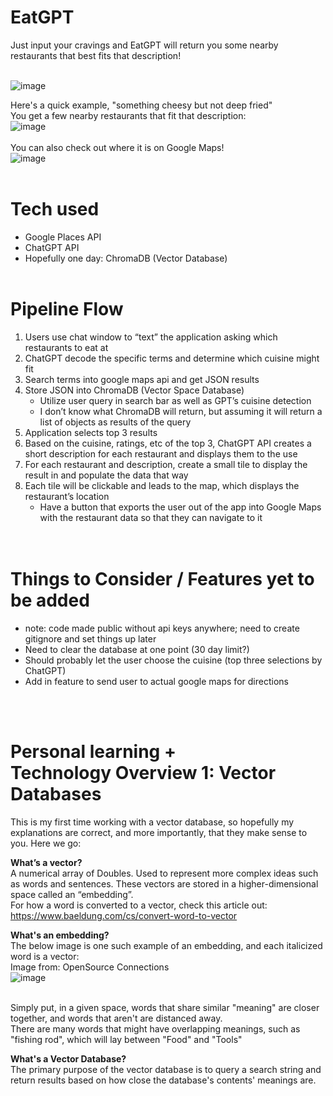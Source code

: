 # EatGPT

Just input your cravings and EatGPT will return you some nearby restaurants that best fits that description! <br /><br />

![image](https://github.com/sanghoon5499/EatGPT/assets/17420160/731b5ee7-1488-4377-a294-0ef1f0995cf7)

Here's a quick example, "something cheesy but not deep fried"<br />
You get a few nearby restaurants that fit that description:<br />
![image](https://github.com/sanghoon5499/EatGPT/assets/17420160/ac9d17f7-5ed7-4f02-b1fa-783acedb4545)
<br /><br />
You can also check out where it is on Google Maps!<br />
![image](https://github.com/sanghoon5499/EatGPT/assets/17420160/948b5c86-6da9-4695-9b76-e4a8264875e1)
<br /><br />

# Tech used
- Google Places API
- ChatGPT API
- Hopefully one day: ChromaDB (Vector Database)
<br /><br />

# Pipeline Flow
1. Users use chat window to “text” the application asking which restaurants to eat at 
2. ChatGPT decode the specific terms and determine which cuisine might fit
3. Search terms into google maps api and get JSON results
4. Store JSON into ChromaDB (Vector Space Database)
   - Utilize user query in search bar as well as GPT’s cuisine detection
   - I don’t know what ChromaDB will return, but assuming it will return a list of objects as results of the query
5. Application selects top 3 results
6. Based on the cuisine, ratings, etc of the top 3, ChatGPT API creates a short description for each restaurant and displays them to the use
7. For each restaurant and description, create a small tile to display the result in and populate the data that way
8. Each tile will be clickable and leads to the map, which displays the restaurant’s location
   - Have a button that exports the user out of the app into Google Maps with the restaurant data so that they can navigate to it  
<br /><br />

# Things to Consider / Features yet to be added
 - note: code made public without api keys anywhere; need to create gitignore and set things up later
 - Need to clear the database at one point (30 day limit?)
 - Should probably let the user choose the cuisine (top three selections by ChatGPT)
 - Add in feature to send user to actual google maps for directions

<br /><br />

# Personal learning + <br /> Technology Overview 1: Vector Databases
This is my first time working with a vector database, so hopefully my explanations are correct, and more importantly, that they make sense to you. Here we go:

<b>What’s a vector?</b><br />
A numerical array of Doubles. Used to represent more complex ideas such as words and sentences. These vectors are stored in a higher-dimensional space called an “embedding”.<br />
For how a word is converted to a vector, check this article out: https://www.baeldung.com/cs/convert-word-to-vector <br />

<b>What's an embedding?</b><br />
The below image is one such example of an embedding, and each italicized word is a vector:<br /> Image from: OpenSource Connections <br />
![image](https://opensourceconnections.com/wp-content/uploads/2022/10/vector.png)<br /><br />

Simply put, in a given space, words that share similar "meaning" are closer together, and words that aren't are distanced away.<br />
There are many words that might have overlapping meanings, such as "fishing rod", which will lay between "Food" and "Tools"<br />

<b>What's a Vector Database?</b><br />
The primary purpose of the vector database is to query a search string and return results based on how close the database's contents' meanings are.
